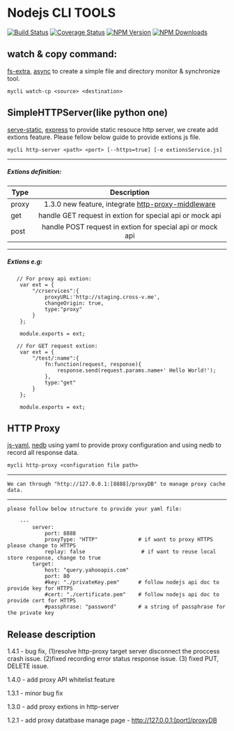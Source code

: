 # Nodejs CLI TOOLS
[![Build Status](https://travis-ci.org/unclebean/mycli.svg?branch=master)](https://travis-ci.org/unclebean/mycli)
[![Coverage Status](https://coveralls.io/repos/unclebean/mycli/badge.svg?branch=master&service=github)](https://coveralls.io/github/unclebean/mycli?branch=master)
[![NPM Version][npm-image]][npm-url]
  [![NPM Downloads][downloads-image]][downloads-url]
## watch & copy command:

[fs-extra](https://github.com/jprichardson/node-fs-extra), [async](https://github.com/caolan/async)
	to create a simple file and directory monitor & synchronize tool.

	mycli watch-cp <source> <destination>

## SimpleHTTPServer(like python one)
[serve-static](https://github.com/expressjs/serve-static), [express](https://github.com/strongloop/express) to provide static resouce http server, we create add extions feature. Please fellow below guide to provide extions js file.

	mycli http-server <path> <port> [--https=true] [-e extionsService.js]
---------------------------------------------------------
##### Extions definition:
| Type     | Description | 
|----------|:-----------:|
| proxy    |  1.3.0 new feature, integrate [http-proxy-middleware](https://github.com/chimurai/http-proxy-middleware)  | 
| get      |  handle GET request in extion for special api or mock api  |
| post     |  handle POST request in extion for special api or mock api |

---------------------------------------------------------
##### Extions e.g: 
```
   // For proxy api extion:
	var ext = {
	    "/crservices":{
	        proxyURL:'http://staging.cross-v.me',
	        changeOrigin: true,
	        type:"proxy"
	    }
	};
	
	module.exports = ext;
```
```
   // For GET request extion:
	var ext = {
  		"/test/:name":{
    		fn:function(request, response){
      			response.send(request.params.name+' Hello World!');
    		},
    		type:"get"
  		}
	};

	module.exports = ext;
```

## HTTP Proxy
[js-yaml](https://github.com/nodeca/js-yaml), [nedb](https://github.com/louischatriot/nedb) using yaml to provide proxy configuration and using nedb to record all response data.

	mycli http-proxy <configuration file path>
------------------------------------------------------
	We can through "http://127.0.0.1:[8888]/proxyDB" to manage proxy cache data.
------------------------------------------------------
	please follow below structure to provide your yaml file:

  		---
  			server:
    			port: 8888
    			proxyType: "HTTP"             # if want to proxy HTTPS please change to HTTPS
    			replay: false				   # if want to reuse local store response, change to true
  			target:
    			host: "query.yahooapis.com"
    			port: 80
    			#key: "./privateKey.pem"      # follow nodejs api doc to provide key for HTTPS
    			#cert: "./certificate.pem"    # follow nodejs api doc to provide cert for HTTPS
    			#passphrase: "password"       # a string of passphrase for the private key

Release description
--------------------------------
1.4.1 - bug fix, (1)resolve http-proxy target server disconnect the proccess crash issue. (2)fixed recording error status response issue. (3) fixed PUT, DELETE issue.

1.4.0 - add proxy API whitelist feature

1.3.1 - minor bug fix

1.3.0 - add proxy extions in http-server 

1.2.1 - add proxy datatbase manage page - http://127.0.0.1:[port]/proxyDB


[npm-image]: https://img.shields.io/npm/v/mycli.svg
[npm-url]: https://npmjs.org/package/mycli
[downloads-image]: https://img.shields.io/npm/dm/mycli.svg
[downloads-url]: https://npmjs.org/package/mycli
